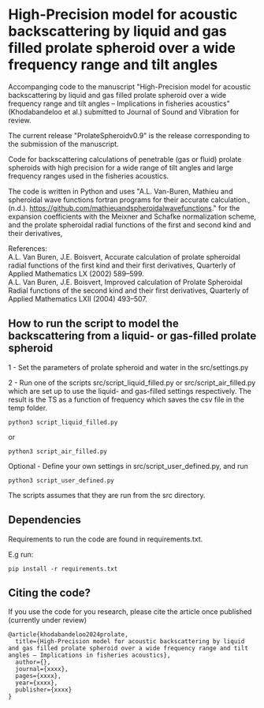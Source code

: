 # High-Precision model for acoustic backscattering by liquid and gas filled prolate spheroid over a wide frequency range and tilt angles

Accompanging code to the manuscript "High-Precision model for acoustic backscattering by liquid and gas filled prolate spheroid over a wide frequency range and tilt angles – Implications in fisheries acoustics" (Khodabandeloo et al.) 
submitted to Journal of Sound and Vibration for review.

The current release "ProlateSpheroidv0.9" is the release corresponding to the submission of the manuscript.

Code for backscattering calculations of penetrable (gas or fluid) prolate spheroids 
with high precision for a wide range of tilt angles and large frequency ranges used 
in the fisheries acoustics. 


The code is written in Python and uses "A.L. Van-Buren, Mathieu and spheroidal wave 
functions fortran programs for their accurate calculation., (n.d.). https://github.com/mathieuandspheroidalwavefunctions." for the expansion coefficients with the Meixner and Schafke normalization scheme, 
and the prolate spheroidal radial functions of the first and second kind and their derivatives, 

References:<br>
A.L. Van Buren, J.E. Boisvert, Accurate calculation of prolate spheroidal radial functions of the first kind and their first derivatives, Quarterly of Applied Mathematics LX (2002) 589–599.<br>
A.L. Van Buren, J.E. Boisvert, Improved calculation of Prolate Spheroidal Radial functions of the second kind and their first derivatives, Quarterly of Applied Mathematics LXII (2004) 493–507.<br>


## How to run the script to model the backscattering from a liquid- or gas-filled prolate spheroid

1 - Set the parameters of prolate spheroid and water in the src/settings.py

2 - Run one of the scripts src/script_liquid_filled.py or src/script_air_filled.py which are set up to use the liquid- and  gas-filled settings respectively. The result is the TS as a function of frequency which saves the csv file in the temp folder.

```
python3 script_liquid_filled.py
```

or

```
python3 script_air_filled.py
```

Optional - Define your own settings in src/script_user_defined.py, and run 

```
python3 script_user_defined.py
```

The scripts assumes that they are run from the src directory.

## Dependencies

Requirements to run the code are found in requirements.txt. 

E.g run:

```
pip install -r requirements.txt
```

## Citing the code?

If you use the code for you research, please cite the article once published (currently under review)

```
@article{khodabandeloo2024prolate,
  title={High-Precision model for acoustic backscattering by liquid and gas filled prolate spheroid over a wide frequency range and tilt angles – Implications in fisheries acoustics},
  author={},
  journal={xxxx},
  pages={xxxx},
  year={xxxx},
  publisher={xxxx}
}
```